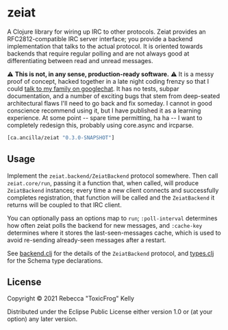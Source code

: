 # zeiat

A Clojure library for wiring up IRC to other protocols. Zeiat provides an RFC2812-compatible IRC server interface; you provide a backend implementation that talks to the actual protocol. It is oriented towards backends that require regular polling and are not always good at differentiating between read and unread messages.

⚠️ **This is not, in any sense, production-ready software.** ⚠️ It is a messy proof of concept, hacked together in a late night coding frenzy so that I could [talk to my family on googlechat](/toxicfrog/hangbrain). It has no tests, subpar documentation, and a number of exciting bugs that stem from deep-seated architectural flaws I'll need to go back and fix someday. I cannot in good conscience recommend using it, but I have published it as a learning experience. At some point -- spare time permitting, ha ha -- I want to completely redesign this, probably using core.async and ircparse.

```clj
[ca.ancilla/zeiat "0.3.0-SNAPSHOT"]
```

## Usage

Implement the `zeiat.backend/ZeiatBackend` protocol somewhere. Then call `zeiat.core/run`, passing it a function that, when called, will produce `ZeiatBackend` instances; every time a new client connects and successfully completes registration, that function will be called and the `ZeiatBackend` it returns will be coupled to that IRC client.

You can optionally pass an options map to `run`; `:poll-interval` determines how often zeiat polls the backend for new messages, and `:cache-key` determines where it stores the last-seen-messages cache, which is used to avoid re-sending already-seen messages after a restart.

See [backend.clj](src/zeiat/backend.clj) for the details of the `ZeiatBackend` protocol, and [types.clj](src/zeiat/types.clj) for the Schema type declarations.

## License

Copyright © 2021 Rebecca "ToxicFrog" Kelly

Distributed under the Eclipse Public License either version 1.0 or (at
your option) any later version.
